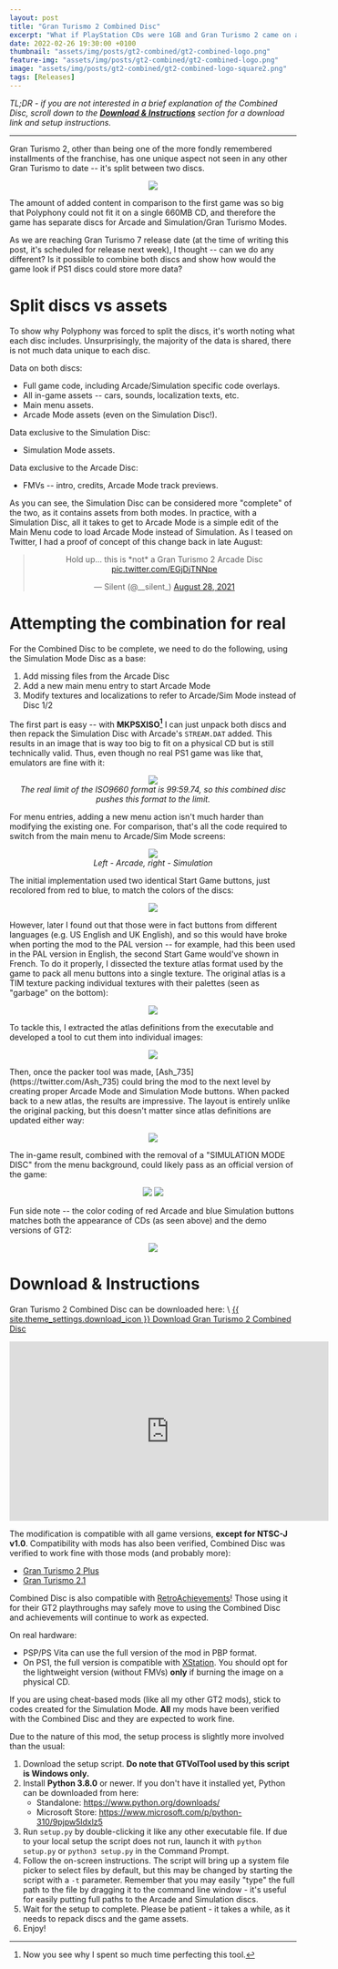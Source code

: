 ```yaml
---
layout: post
title: "Gran Turismo 2 Combined Disc"
excerpt: "What if PlayStation CDs were 1GB and Gran Turismo 2 came on a single disc?"
date: 2022-02-26 19:30:00 +0100
thumbnail: "assets/img/posts/gt2-combined/gt2-combined-logo.png"
feature-img: "assets/img/posts/gt2-combined/gt2-combined-logo.png"
image: "assets/img/posts/gt2-combined/gt2-combined-logo-square2.png"
tags: [Releases]
---
```


*TL;DR - if you are not interested in a brief explanation of the Combined Disc,
scroll down to the [**Download & Instructions**](#download--instructions) section for a download link and setup instructions.*

***

Gran Turismo 2, other than being one of the more fondly remembered installments of the franchise, has one unique aspect
not seen in any other Gran Turismo to date -- it's split between two discs.

<p align="center">
<img src="{% link assets/img/posts/gt2-combined/two-discs.jpg %}">
</p>

The amount of added content in comparison to the first game
was so big that Polyphony could not fit it on a single 660MB CD, and therefore the game has separate discs for Arcade
and Simulation/Gran Turismo Modes.

As we are reaching Gran Turismo 7 release date (at the time of writing this post, it's scheduled for release next week),
I thought -- can we do any different? Is it possible to combine both discs and show how would the game look if PS1 discs
could store more data?

# Split discs vs assets

To show why Polyphony was forced to split the discs, it's worth noting what each disc includes.
Unsurprisingly, the majority of the data is shared, there is not much data unique to each disc.

Data on both discs:
* Full game code, including Arcade/Simulation specific code overlays.
* All in-game assets -- cars, sounds, localization texts, etc.
* Main menu assets.
* Arcade Mode assets (even on the Simulation Disc!).

Data exclusive to the Simulation Disc:
* Simulation Mode assets.

Data exclusive to the Arcade Disc:
* FMVs -- intro, credits, Arcade Mode track previews.

As you can see, the Simulation Disc can be considered more "complete" of the two, as it contains assets from both modes.
In practice, with a Simulation Disc, all it takes to get to Arcade Mode is a simple edit of the Main Menu code to load
Arcade Mode instead of Simulation. As I teased on Twitter, I had a proof of concept of this change back in late August:

<div align="center">
<blockquote class="twitter-tweet"><p lang="en" dir="ltr">Hold up... this is *not* a Gran Turismo 2 Arcade Disc <a href="https://t.co/EGjDjTNNpe">pic.twitter.com/EGjDjTNNpe</a></p>&mdash; Silent (@__silent_) <a href="https://twitter.com/__silent_/status/1431627926202630148?ref_src=twsrc%5Etfw">August 28, 2021</a></blockquote> <script async src="https://platform.twitter.com/widgets.js" charset="utf-8"></script>
</div>

# Attempting the combination for real

For the Combined Disc to be complete, we need to do the following, using the Simulation Mode Disc as a base:
1. Add missing files from the Arcade Disc
2. Add a new main menu entry to start Arcade Mode
3. Modify textures and localizations to refer to Arcade/Sim Mode instead of Disc 1/2

The first part is easy -- with **MKPSXISO[^mkpsxiso]** I can just unpack both discs and then repack the Simulation Disc with Arcade's `STREAM.DAT` added.
This results in an image that is way too big to fit on a physical CD but is still technically valid.
Thus, even though no real PS1 game was like that, emulators are fine with it:
<p align="center">
<img src="{% link assets/img/posts/gt2-combined/disc-size.jpg %}"><br>
<em>The real limit of the ISO9660 format is 99:59.74, so this combined disc pushes this format to the limit.</em>
</p>

[^mkpsxiso]: Now you see why I spent so much time perfecting this tool.

For menu entries, adding a new menu action isn't much harder than modifying the existing one. For comparison,
that's all the code required to switch from the main menu to Arcade/Sim Mode screens:
<p align="center">
<img src="{% link assets/img/posts/gt2-combined/code-comparison.jpg %}"><br>
<em>Left - Arcade, right - Simulation</em>
</p>

The initial implementation used two identical Start Game buttons, just recolored from red to blue, to match the colors of the discs:
<p align="center">
<img src="{% link assets/img/posts/gt2-combined/start-game-buttons.jpg %}">
</p>
However, later I found out that those were in fact buttons from different languages (e.g. US English and UK English),
and so this would have broke when porting the mod to the PAL version -- for example, had this been used in the PAL version in English,
the second Start Game would've shown in French.
To do it properly, I dissected the texture atlas format used by the game to pack all menu buttons into a single texture.
The original atlas is a TIM texture packing individual textures with their palettes (seen as "garbage" on the bottom):
<p align="center">
<img src="{% link assets/img/posts/gt2-combined/title_item_2.jpg %}">
</p>
To tackle this, I extracted the atlas definitions from the executable and developed a tool to cut them into individual images:
<p align="center">
<img src="{% link assets/img/posts/gt2-combined/textures.jpg %}">
</p>
Then, once the packer tool was made, [Ash_735](https://twitter.com/Ash_735) could bring the mod to the next level
by creating proper Arcade Mode and Simulation Mode buttons. When packed back to a new atlas, the results are impressive.
The layout is entirely unlike the original packing, but this doesn't matter since atlas definitions are updated either way:
<p align="center">
<img src="{% link assets/img/posts/gt2-combined/title_item.png %}">
</p>
The in-game result, combined with the removal of a "SIMULATION MODE DISC" from the menu background, could likely pass as an official version of the game:
<p class="mod-screenshot" align="center">
<img src="{% link assets/img/posts/gt2-combined/arcade-mode.jpg %}">
<img src="{% link assets/img/posts/gt2-combined/gt-mode.jpg %}">
</p>

Fun side note -- the color coding of red Arcade and blue Simulation buttons matches both the appearance of CDs (as seen above)
and the demo versions of GT2:
<p align="center">
<img src="{% link assets/img/posts/gt2-combined/demo.jpg %}">
</p>

# Download & Instructions

Gran Turismo 2 Combined Disc can be downloaded here: \\
<a href="{% link _games/gt/gran-turismo-2.md %}#combined-disc" class="button" role="button" target="_blank">{{ site.theme_settings.download_icon }} Download Gran Turismo 2 Combined Disc</a>

<div align="center" class="video-container">
<iframe width="560" height="315" src="https://www.youtube.com/embed/jByvSCDQLdY" frameborder="0" allow="accelerometer; autoplay; encrypted-media; gyroscope; picture-in-picture" allowfullscreen></iframe>
</div>

The modification is compatible with all game versions, **except for NTSC-J v1.0**. Compatibility with mods has also been verified, Combined Disc was verified to work fine with
those mods (and probably more):
* [Gran Turismo 2 Plus](https://www.gtplanet.net/forum/threads/mod-gran-turismo-2-plus-bug-fixes-restored-content-and-new-content-beta-6-1-released.378282/)
* [Gran Turismo 2.1](https://www.gtplanet.net/forum/threads/mod-gran-turismo-2-1.399625/)

Combined Disc is also compatible with [RetroAchievements](https://retroachievements.org/game/11278)! Those using it for their GT2 playthroughs may safely move
to using the Combined Disc and achievements will continue to work as expected.

On real hardware:
* PSP/PS Vita can use the full version of the mod in PBP format.
* On PS1, the full version is compatible with [XStation](https://castlemaniagames.com/products/xstation).
  You should opt for the lightweight version (without FMVs) **only** if burning the image on a physical CD.

If you are using cheat-based mods (like all my other GT2 mods), stick to codes created for the Simulation Mode.
**All** my mods have been verified with the Combined Disc and they are expected to work fine.

Due to the nature of this mod, the setup process is slightly more involved than the usual:
1. Download the setup script. **Do note that GTVolTool used by this script is Windows only.**
2. Install **Python 3.8.0** or newer. If you don't have it installed yet, Python can be downloaded from here:
   * Standalone: <https://www.python.org/downloads/>
   * Microsoft Store: <https://www.microsoft.com/p/python-310/9pjpw5ldxlz5>
3. Run `setup.py` by double-clicking it like any other executable file. If due to your local setup the script does not run,
launch it with `python setup.py` or `python3 setup.py` in the Command Prompt.
4. Follow the on-screen instructions. The script will bring up a system file picker to select files by default, but this may be changed by starting the script with a `-t` parameter.
  Remember that you may easily "type" the full path to the file by dragging it to the command line window - it's useful for easily putting full paths to the Arcade and Simulation discs.
5. Wait for the setup to complete. Please be patient - it takes a while, as it needs to repack discs and the game assets.
6. Enjoy!
